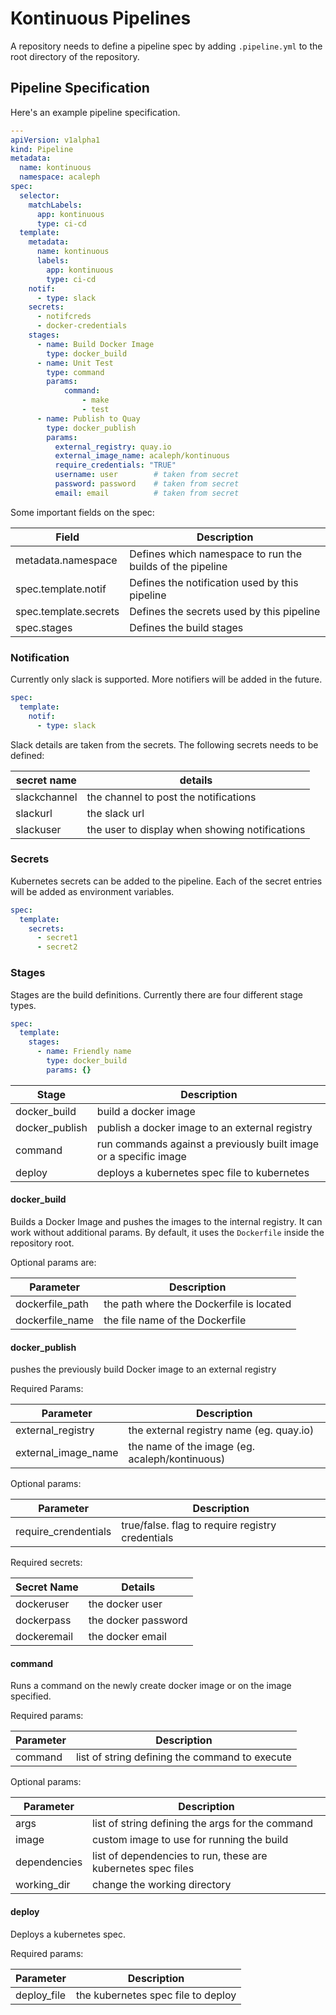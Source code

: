 Kontinuous Pipelines
====================

A repository needs to define a pipeline spec by adding `.pipeline.yml` to the root directory of the repository.

## Pipeline Specification

Here's an example pipeline specification.

```yaml
---
apiVersion: v1alpha1
kind: Pipeline
metadata:
  name: kontinuous
  namespace: acaleph
spec:
  selector:
    matchLabels:
      app: kontinuous
      type: ci-cd
  template:
    metadata:
      name: kontinuous
      labels:
        app: kontinuous
        type: ci-cd
    notif:
      - type: slack
    secrets:
      - notifcreds
      - docker-credentials
    stages:
      - name: Build Docker Image
        type: docker_build
      - name: Unit Test
        type: command
        params:
            command:
                - make
                - test
      - name: Publish to Quay
        type: docker_publish
        params:
          external_registry: quay.io
          external_image_name: acaleph/kontinuous
          require_credentials: "TRUE"
          username: user        # taken from secret
          password: password    # taken from secret
          email: email          # taken from secret
```

Some important fields on the spec:

| Field                 | Description                                               |
|-----------------------|-----------------------------------------------------------|
| metadata.namespace    | Defines which namespace to run the builds of the pipeline |
| spec.template.notif   | Defines the notification used by this pipeline            |
| spec.template.secrets | Defines the secrets used by this pipeline                 | 
| spec.stages           | Defines the build stages                                  |

### Notification

Currently only slack is supported. More notifiers will be added in the future. 

```yaml
spec:
  template:
    notif:
      - type: slack
```

Slack details are taken from the secrets. The following secrets needs to be defined:

| secret name  | details                                        |
|--------------|------------------------------------------------|
| slackchannel | the channel to post the notifications          |
| slackurl     | the slack url                                  |
| slackuser    | the user to display when showing notifications |

### Secrets

Kubernetes secrets can be added to the pipeline. Each of the secret entries will be added as environment variables.

```yaml
spec:
  template:
    secrets:
      - secret1
      - secret2
```

### Stages

Stages are the build definitions. Currently there are four different stage types. 

```yaml
spec:
  template:
    stages:
      - name: Friendly name
        type: docker_build
        params: {}  
```

| Stage          | Description                                                       | 
|----------------|-------------------------------------------------------------------|
| docker_build   | build a docker image                                              |
| docker_publish | publish a docker image to an external registry                    |
| command        | run commands against a previously built image or a specific image | 
| deploy         | deploys a kubernetes spec file to kubernetes                      |

#### docker_build

Builds a Docker Image and pushes the images to the internal registry. It can work without additional params. By default, it uses the `Dockerfile` inside the repository root. 

Optional params are:

| Parameter       | Description                              |
|-----------------|------------------------------------------|
| dockerfile_path | the path where the Dockerfile is located |
| dockerfile_name | the file name of the Dockerfile          |

#### docker_publish

pushes the previously build Docker image to an external registry

Required Params:

| Parameter           | Description                                      |
|---------------------|--------------------------------------------------|
| external_registry   | the external registry name (eg. quay.io)         |
| external\_image\_name | the name of the image (eg. acaleph/kontinuous) |

Optional params:

| Parameter            | Description                                      |
|----------------------|--------------------------------------------------|
| require_crendentials | true/false. flag to require registry credentials |

Required secrets:

| Secret Name | Details             |
|-------------|---------------------|
| dockeruser  | the docker user     |
| dockerpass  | the docker password |
| dockeremail | the docker email    |

#### command

Runs a command on the newly create docker image or on the image specified. 

Required params:

| Parameter | Description                                    |
|-----------|------------------------------------------------|
| command   | list of string defining the command to execute |

Optional params:

| Parameter    | Description                                                  |
|--------------|--------------------------------------------------------------|
| args         | list of string defining the args for the command             |
| image        | custom image to use for running the build                    |
| dependencies | list of dependencies to run, these are kubernetes spec files |
| working_dir  | change the working directory                                 |

#### deploy

Deploys a kubernetes spec.

Required params:

| Parameter   | Description                        |
|-------------|------------------------------------|
| deploy_file | the kubernetes spec file to deploy |

